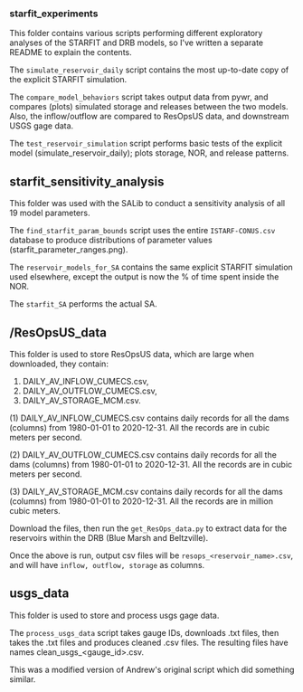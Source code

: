 ### starfit_experiments

This folder contains various scripts performing different exploratory analyses of the STARFIT and DRB models, so I've written a separate README to explain the contents.

The ```simulate_reservoir_daily``` script contains the most up-to-date copy of the explicit STARFIT simulation.

The ```compare_model_behaviors``` script takes output data from pywr, and compares (plots) simulated storage and releases between the two models. Also, the inflow/outflow are compared to ResOpsUS data, and downstream USGS gage data.

The ```test_reservoir_simulation``` script performs basic tests of the explicit model (simulate_reservoir_daily); plots storage, NOR, and release patterns.


## starfit_sensitivity_analysis

This folder was used with the SALib to conduct a sensitivity analysis of all 19 model parameters.

The ```find_starfit_param_bounds``` script uses the entire ```ISTARF-CONUS.csv``` database to produce distributions of parameter values (starfit_parameter_ranges.png).

The ```reservoir_models_for_SA``` contains the same explicit STARFIT simulation used elsewhere, except the output is now the % of time spent inside the NOR.

The ```starfit_SA``` performs the actual SA.


## /ResOpsUS_data

This folder is used to store ResOpsUS data, which are large when downloaded, they contain:

1. DAILY_AV_INFLOW_CUMECS.csv,
2. DAILY_AV_OUTFLOW_CUMECS.csv,
3.  DAILY_AV_STORAGE_MCM.csv.

  (1) DAILY_AV_INFLOW_CUMECS.csv contains daily records for all the dams (columns) from 1980-01-01 to 2020-12-31. All the records are in cubic meters per second.

  (2) DAILY_AV_OUTFLOW_CUMECS.csv contains daily records for all the dams (columns) from 1980-01-01 to 2020-12-31. All the records are in cubic meters per second.

  (3) DAILY_AV_STORAGE_MCM.csv contains daily records for all the dams (columns) from 1980-01-01 to 2020-12-31. All the records are in million cubic meters.

Download the files, then run the ```get_ResOps_data.py``` to extract data for the reservoirs within the DRB (Blue Marsh and Beltzville).

Once the above is run, output csv files will be ```resops_<reservoir_name>.csv```, and will have ```inflow, outflow, storage``` as columns.


## usgs_data

This folder is used to store and process usgs gage data.

The ```process_usgs_data``` script takes gauge IDs, downloads .txt files, then takes the .txt files and produces cleaned .csv files.  The resulting files have names clean_usgs_<gauge_id>.csv.

This was a modified version of Andrew's original script which did something similar. 
